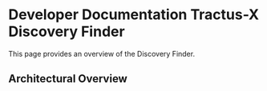 # Developer Documentation Tractus-X Discovery Finder

This page provides an overview of the Discovery Finder.

## Architectural Overview